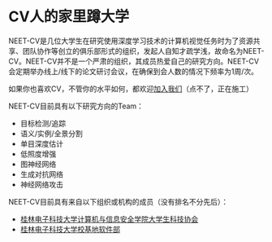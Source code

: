 # CV人的家里蹲大学  

NEET-CV是几位大学生在研究使用深度学习技术的计算机视觉任务时为了资源共享、团队协作等创立的俱乐部形式的组织，发起人自知才疏学浅，故命名为NEET-CV。NEET-CV并不是一个严肃的组织，其成员热爱自己的研究方向。NEET-CV会定期举办线上/线下的论文研讨会议，在确保到会人数的情况下频率为1周/次。

如果你也喜欢CV，不管你的水平如何，都欢迎[加入我们]()（点不了，正在施工）

NEET-CV目前具有以下研究方向的Team：  
- 目标检测/追踪
- 语义/实例/全景分割
- 单目深度估计
- 低照度增强
- 图神经网络
- 生成对抗网络
- 神经网络攻击

NEET-CV目前具有来自以下组织或机构的成员（没有排名不分先后）：  
- [桂林电子科技大学计算机与信息安全学院大学生科技协会](https://hello.kexie.space/)
- [桂林电子科技大学校基地软件部](https://csd.guet.ltd/)
